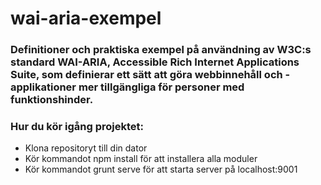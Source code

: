 # wai-aria-exempel

### Definitioner och praktiska exempel på användning av W3C:s standard WAI-ARIA, Accessible Rich Internet Applications Suite, som definierar ett sätt att göra webbinnehåll och -applikationer mer tillgängliga för personer med funktionshinder.

### Hur du kör igång projektet:
- Klona repositoryt till din dator
- Kör kommandot npm install för att installera alla moduler
- Kör kommandot grunt serve för att starta server på localhost:9001